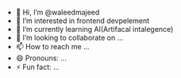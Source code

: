 - 👋 Hi, I’m @waleedmajeed
- 👀 I’m interested in frontend devpelement
- 🌱 I’m currently learning AI(Artifacal intalegence)
- 💞️ I’m looking to collaborate on ...
- 📫 How to reach me ...
- 😄 Pronouns: ...
- ⚡ Fun fact: ...

<!---
waleedmajeed001/waleedmajeed001 is a ✨ special ✨ repository because its `README.md` (this file) appears on your GitHub profile.
You can click the Preview link to take a look at your changes.
--->
